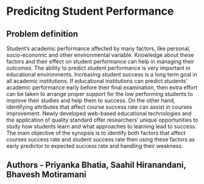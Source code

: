# Predicitng Student Performance

## Problem definition

Student’s academic performance affected by many factors, like personal, socio-economic and other environmental variable. Knowledge about these factors and their effect on student performance can help in managing their outcomes. The ability to predict student performance is very important in educational environments. Increasing student success is a long term goal in all academic institutions. If educational institutions can predict students’ academic performance early before their final examination, then extra effort can be taken to arrange proper support for the low performing students to improve their studies and help them to success. On the other hand, identifying attributes that affect course success rate can assist in courses improvement. Newly developed web-based educational technologies and the application of quality standard offer researchers’ unique opportunities to study how students learn and what approaches to learning lead to success. The main objective of the synopsis is to identify both factors that affect courses success rate and student success rate then using these factors as early predictor to expected success rate and handling their weakness.

## Authors - Priyanka Bhatia, Saahil Hiranandani, Bhavesh Motiramani
